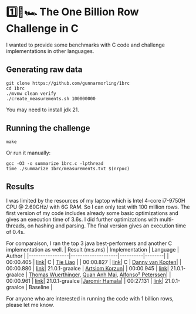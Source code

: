 # 1️⃣🐝🏎️ The One Billion Row Challenge in C
I wanted to provide some benchmarks with C code and challenge implementations in other languages.

## Generating raw data

```
git clone https://github.com/gunnarmorling/1brc
cd 1brc
./mvnw clean verify
./create_measurements.sh 100000000
```
You may need to install jdk 21.

## Running the challenge

```
make
```
Or run it manually:
```
gcc -O3 -o summarize 1brc.c -lpthread
time ./summarize 1brc/measurements.txt $(nrpoc)
```

## Results
I was limited by the resources of my laptop which is Intel 4-core i7-9750H CPU @ 2.60GHz/ with 6G RAM. So I can only test with 100 million rows.
The first version of my code includes already some basic optimizations and gives
an execution time of 3.6s. I did further optimizations with multi-threads,
on hashing and parsing. The final version gives an execution time of 0.4s.

For comparaison, I ran the top 3 java best-performers and another C implementation as well.
| Result (m:s.ms) | Implementation     | Language | Author |
|-----------------|--------------------|----------|--------|
|       00:00.405 | [link](https://github.com/tieliao/1brc)| C | [Tie Liao](https://github.com/tieliao) |
|       00:00.827 | [link](https://github.com/dannyvankooten/1brc)| C | [Danny van Kooten](https://github.com/dannyvankooten)|
|       00:00.880 | [link](https://github.com/gunnarmorling/1brc/blob/main/src/main/java/dev/morling/onebrc/CalculateAverage_artsiomkorzun.java)| 21.0.1-graalce  | [Artsiom Korzun](https://github.com/artsiomkorzun)|
|       00:00.945 | [link](https://github.com/gunnarmorling/1brc/blob/main/src/main/java/dev/morling/onebrc/CalculateAverage_thomaswue.java)| 21.0.1-graalce | [Thomas Wuerthinger](https://github.com/thomaswue), [Quan Anh Mai](https://github.com/merykitty), [Alfonso² Peterssen](https://github.com/mukel)|
|       00:00.961 | [link](https://github.com/gunnarmorling/1brc/blob/main/src/main/java/dev/morling/onebrc/CalculateAverage_jerrinot.java)| 21.0.1-graalce   |[Jaromir Hamala](https://github.com/jerrinot)|
|       00:27.131 | [link](https://github.com/gunnarmorling/1brc/blob/main/src/main/java/dev/morling/onebrc/CalculateAverage_baseline.java)| 21.0.1-graalce  | Baseline |

For anyone who are interested in running the code with 1 billion rows, please let me know.
